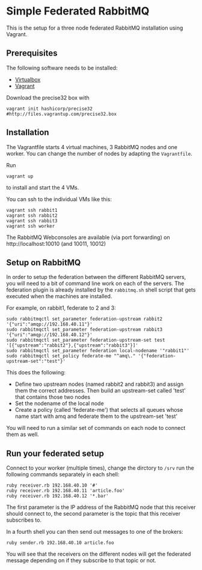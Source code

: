 Simple Federated RabbitMQ
=========================

This is the setup for a three node federated RabbitMQ installation using Vagrant.


Prerequisites
-------------

The following software needs to be installed:

* [Virtualbox](http://virtualbox.org)
* [Vagrant](http://vagrantup.com)

Download the precise32 box with

    vagrant init hashicorp/precise32 #http://files.vagrantup.com/precise32.box

Installation
------------

The Vagrantfile starts 4 virtual machines, 3 RabbitMQ nodes and one worker. You can change the number of nodes
by adapting the `Vagrantfile`.

Run

    vagrant up

to install and start the 4 VMs.

You can ssh to the individual VMs like this:

    vagrant ssh rabbit1
    vagrant ssh rabbit2
    vagrant ssh rabbit3
    vagrant ssh worker

The RabbitMQ Webconsoles are available (via port forwarding) on http://localhost:10010 (and 10011, 10012)


Setup on RabbitMQ
-----------------

In order to setup the federation between the different RabbitMQ servers, you will need to a bit of command
line work on each of the servers. The federation plugin is already installed by the `rabbitmq.sh` shell script
that gets executed when the machines are installed.

For example, on rabbit1, federate to 2 and 3:

    sudo rabbitmqctl set_parameter federation-upstream rabbit2 '{"uri":"amqp://192.168.40.11"}'
    sudo rabbitmqctl set_parameter federation-upstream rabbit3 '{"uri":"amqp://192.168.40.12"}'
    sudo rabbitmqctl set_parameter federation-upstream-set test '[{"upstream":"rabbit2"},{"upstream":"rabbit3"}]'
    sudo rabbitmqctl set_parameter federation local-nodename '"rabbit1"'
    sudo rabbitmqctl set_policy federate-me "^amq\." '{"federation-upstream-set":"test"}'

This does the following:

* Define two upstream nodes (named rabbit2 and rabbit3) and assign them the correct addresses. Then build an upstream-set
  called 'test' that contains those two nodes
* Set the nodename of the local node
* Create a policy (called 'federate-me') that selects all queues whose name start with amq and federate them to the
  upstream-set 'test'

You will need to run a similar set of commands on each node to connect them as well.


Run your federated setup
------------------------

Connect to your worker (multiple times), change the dirctory to `/srv` run the following commands separately
in each shell:


    ruby receiver.rb 192.168.40.10 '#'
    ruby receiver.rb 192.168.40.11 'article.foo'
    ruby receiver.rb 192.168.40.12 '*.bar'

The first parameter is the IP address of the RabbitMQ node that this receiver should connect to, the second parameter
is the topic that this receiver subscribes to.

In a fourth shell you can then send out messages to one of the brokers:

    ruby sender.rb 192.168.40.10 article.foo

You will see that the receivers on the different nodes will get the federated message depending on if they
subscribe to that topic or not.
